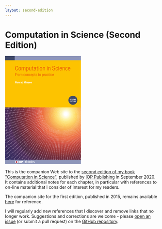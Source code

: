 ```yaml
---
layout: second-edition
---
```


# Computation in Science (Second Edition)

<a href="https://iopscience.iop.org/book/978-0-7503-3287-3"><img src="cover-2nd.jpg" alt="cover" width="250"/></a>

This is the companion Web site to the [second edition of my book "Computation in Science"](https://iopscience.iop.org/book/978-0-7503-3287-3), published by [IOP Publishing](http://ioppublishing.org/) in September 2020. It contains additional notes for each chapter, in particular with references to on-line material that I consider of interest for my readers.

The companion site for the first edition, published in 2015, remains available [here](index-1st.md) for reference.

I will regularly add new references that I discover and remove links that no longer work. Suggestions and corrections are welcome - please [open an issue](https://github.com/khinsen/computation-in-science/issues) (or submit a pull request) on the [GitHub repository](http://github.com/khinsen/computation-in-science).
